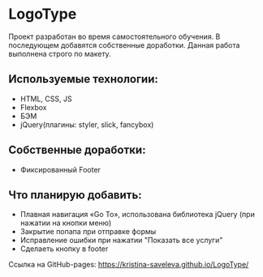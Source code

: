 # LogoType

Проект разработан во время самостоятельного обучения. В последующем добавятся собственные доработки. Данная работа выполнена строго по макету.

## Используемые технологии:
* HTML, CSS, JS
* Flexbox 
* БЭМ
* jQuery(плагины: styler, slick, fancybox)

## Собственные доработки:
* Фиксированный Footer

## Что планирую добавить:
* Плавная навигация «Go To», использована библиотека jQuery (при нажатии на кнопки меню)
* Закрытие попапа при отправке формы
* Исправление ошибки при нажатии "Показать все услуги"
* Cделаеть кнопку в footer

Ссылка на GitHub-pages: https://kristina-saveleva.github.io/LogoType/
